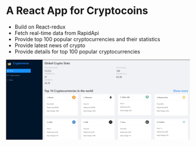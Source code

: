 # A React App for Cryptocoins

* Build on React-redux
* Fetch real-time data from RapidApi
* Provide top 100 popular cryptocurrencies and their statistics
* Provide latest news of crypto 
* Provide details for top 100 popular cryptocurrencies

![Cryptoverse](public/main.jpg)
